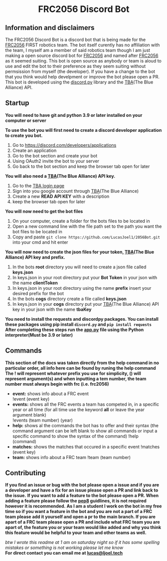 <div align="center">
    <h1>FRC2056 Discord Bot</h1>
</div>

## Information and disclaimers

The FRC2056 Discord Bot is a discord bot that is being made for the [FRC2056](https://2056.ca) FIRST robotics team.  The bot itself curently has no affiliation with the team, I myself am a member of said robotics team though I am just making a open source discord bot for [FRC2056](https://2056.ca) and named after [FRC2056](https://2056.ca) as it seemed suiting.  This bot is open source as anybody or team is aloud to use and edit the bot to their preference as they seem suiting without permsission from myself (the developer).  If you have a change to the bot that you think would help develpment or improve the bot please open a PR.  This bot is developed using the [discord.py](https://discordpy.readthedocs.io/en/stable/) library and the [TBA](https://thebluealliance.com)(The Blue Alliance) API.

## Startup

**You will need to have git and python 3.9 or later installed on your computer or server**

**To use the bot you will first need to create a discord developer application to create you bot.**
1. Go to https://discord.com/developers/applications
2. Create an application
3. Go to the bot section and create your bot
4. Using OAuth2 invite the bot to your server
5. Go back to the bot section and keep the browser tab open for later

**You will also need a [TBA](https://thebluealliance.com)(The Blue Alliance) API key.**
1. Go to the [TBA login page](https://www.thebluealliance.com/account/login_required?redirect=http%3A//www.thebluealliance.com/account)
2. Sign into you google account through [TBA](https://thebluealliance.com)(The Blue Alliance)
3. Create a new **READ API KEY** with a description
4. keep the browser tab open for later

**You will now need to get the bot files**
1. On your computer, create a folder for the bots files to be located in
2. Open a new command line with the file path set to the path you want the bot files to be located in
3. Copy and paste `git clone https://github.com/LucasJoel1/2056Bot.git` into your cmd and hit enter

**You will now need to create the json files for your token, [TBA](https://thebluealliance.com)(The Blue Alliance) API key and prefix.**
1. In the bots **root** directory you will need to create a json file called **keys.json**
2. In keys.json in your root directory put your **Bot Token** in your json with the name **clientToken**
3. In keys.json in your root directory using the name **prefix** insert your desired prefix for the bot
4. In the bots **cogs** directory create a file called **keys.json**
5. In keys.json in your **cogs** directory put your [TBA](https://thebluealliance.com)(The Blue Alliance) API key in your json with the name **tbaKey**

**You need to install the requests and discordpy packages.  You can install these packages using pip install ```discord.py``` and ```pip install requests```**
**After completing these steps run the [app.py](./app.py) file using the Python interpreter(Must be 3.9 or later)**

## Commands

**This section of the docs was taken directly from the help command in no particular order, all info here can be found by runing the help command**
**The ! will represent whatever prefix you use for simplicity, () will represent argument(s) and when inputting a tem number, the team number must always begin with frc (i.e. frc2056)**

- **event:** shows info about a FRC event</br>
    !event (event key)
- **events:** shows all the FRC events a team has competed in, in a specific year or all time (for all time use the keyword **all** or leave the year argument blank)</br>
    !events (team number) (year)
- **help:** shows al the commands the bot has to offer and their syntax (the command argument can be left blank to show all commands or input a specific command to show the syntax of the command)
    !help (command)
- **matches:** shows the matches that occured in a specific event
    !matches (event key)
- **team:** shows info about a FRC team
    !team (team number)

## Contributing

**If you find an issue or bug with the bot please open a issue and if you are a developer and have a fix for an issue please open a PR and link back to the issue.**
**If you want to add a feature to the bot please open a PR.  When adding a feature please follow the [pep8](https://www.python.org/dev/peps/pep-0008/) guidlines, it is not required however it is recommended.**
**As I am a student I work on the bot in my free time so if you want a feature in the bot and you are not a part of a FRC team please add it yourself and open a pr to the main branch.  If you are apart of a FRC team please open a PR and include what FRC team you are apart of, the feature you or your team would like added and why you think this feature would be helpful to your team and other teams as well.**

*btw I wrote this readme at 1 am on saturday night so if it has some spelling mistakes or something is not working please let me know*</br>
**For direct contact you can email me at <a href = "mailto: lucas@ljoel.tech">lucas@ljoel.tech</a>**